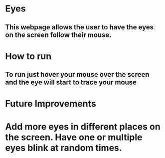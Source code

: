 # Eyes
## This webpage allows the user to have the eyes on the screen follow their mouse.
# How to run
## To run just hover your mouse over the screen and the eye will start to trace your mouse
# Future Improvements
# Add more eyes in different places on the screen. Have one or multiple eyes blink at random times.
